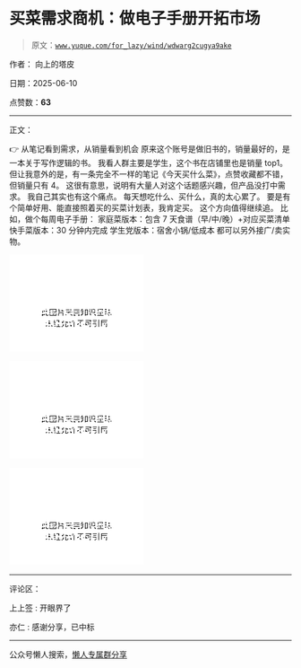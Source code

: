 # 买菜需求商机：做电子手册开拓市场

> 原文：[`www.yuque.com/for_lazy/wind/wdwarg2cugya9ake`](https://www.yuque.com/for_lazy/wind/wdwarg2cugya9ake)

作者： 向上的塔皮

日期：2025-06-10

点赞数：**63**

* * *

正文：

👉 从笔记看到需求，从销量看到机会 原来这个账号是做旧书的，销量最好的，是一本关于写作逻辑的书。 我看人群主要是学生，这个书在店铺里也是销量 top1。
但让我意外的是，有一条完全不一样的笔记《今天买什么菜》，点赞收藏都不错，但销量只有 4。 这很有意思，说明有大量人对这个话题感兴趣，但产品没打中需求。
我自己其实也有这个痛点。 每天想吃什么、买什么，真的太心累了。 要是有个简单好用、能直接照着买的买菜计划表，我肯定买。 这个方向值得继续追。
比如，做个每周电子手册： 家庭菜版本：包含 7 天食谱（早/中/晚）+对应买菜清单 快手菜版本：30 分钟内完成 学生党版本：宿舍小锅/低成本
都可以另外接广/卖实物。

![](img/d27a6498bcb6cddf23092812df34e9e7.png "None")

![](img/ff54dd64428fc42e0364737831f85e52.png "None")

![](img/061f5522d457a12a48a973a49a695ca4.png "None")

* * *

评论区：

上上签 : 开眼界了

亦仁 : 感谢分享，已中标

* * *

公众号懒人搜索，[懒人专属群分享](https://lazybook.fun/#/blog/group)